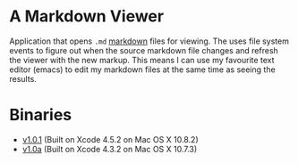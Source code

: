 A Markdown Viewer
=================

Application that opens `.md`
[markdown](http://daringfireball.net/projects/markdown/) files for
viewing. The uses file system events to figure out when the source
markdown file changes and refresh the viewer with the new markup. This
means I can use my favourite text editor (emacs) to edit my markdown
files at the same time as seeing the results.

# Binaries #

* [v1.0.1](http://algesten.github.com/viewdown/viewdown-1.0.1.zip) (Built on Xcode 4.5.2 on Mac OS X 10.8.2)
* [v1.0a](http://algesten.github.com/viewdown/viewdown-1.0a.zip) (Built on Xcode 4.3.2 on Mac OS X 10.7.3)
